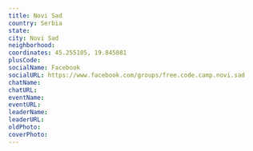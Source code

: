 ```yaml
---
title: Novi Sad
country: Serbia
state: 
city: Novi Sad
neighborhood: 
coordinates: 45.255105, 19.845081
plusCode:
socialName: Facebook
socialURL: https://www.facebook.com/groups/free.code.camp.novi.sad
chatName:
chatURL:
eventName:
eventURL:
leaderName:
leaderURL:
oldPhoto: 
coverPhoto:
---
```

